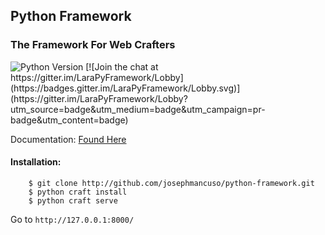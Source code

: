 ## Python Framework

### The Framework For Web Crafters
<img src="https://img.shields.io/badge/python-3.6-blue.svg" alt="Python Version">
[![Join the chat at https://gitter.im/LaraPyFramework/Lobby](https://badges.gitter.im/LaraPyFramework/Lobby.svg)](https://gitter.im/LaraPyFramework/Lobby?utm_source=badge&utm_medium=badge&utm_campaign=pr-badge&utm_content=badge)

Documentation: [Found Here](https://github.com/josephmancuso/python-framework/wiki)

#### Installation:

```
    $ git clone http://github.com/josephmancuso/python-framework.git
    $ python craft install
    $ python craft serve
```

Go to `http://127.0.0.1:8000/`
